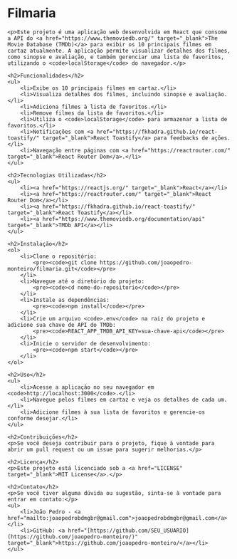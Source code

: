 <body>
    <h1>Filmaria</h1>

    <p>Este projeto é uma aplicação web desenvolvida em React que consome a API do <a href="https://www.themoviedb.org/" target="_blank">The Movie Database (TMDb)</a> para exibir os 10 principais filmes em cartaz atualmente. A aplicação permite visualizar detalhes dos filmes, como sinopse e avaliação, e também gerenciar uma lista de favoritos, utilizando o <code>localStorage</code> do navegador.</p>

    <h2>Funcionalidades</h2>
    <ul>
        <li>Exibe os 10 principais filmes em cartaz.</li>
        <li>Visualiza detalhes dos filmes, incluindo sinopse e avaliação.</li>
        <li>Adiciona filmes à lista de favoritos.</li>
        <li>Remove filmes da lista de favoritos.</li>
        <li>Utiliza o <code>localStorage</code> para armazenar a lista de favoritos.</li>
        <li>Notificações com <a href="https://fkhadra.github.io/react-toastify/" target="_blank">React Toastify</a> para feedbacks de ações.</li>
        <li>Navegação entre páginas com <a href="https://reactrouter.com/" target="_blank">React Router Dom</a>.</li>
    </ul>

    <h2>Tecnologias Utilizadas</h2>
    <ul>
        <li><a href="https://reactjs.org/" target="_blank">React</a></li>
        <li><a href="https://reactrouter.com/" target="_blank">React Router Dom</a></li>
        <li><a href="https://fkhadra.github.io/react-toastify/" target="_blank">React Toastify</a></li>
        <li><a href="https://www.themoviedb.org/documentation/api" target="_blank">TMDb API</a></li>
    </ul>

    <h2>Instalação</h2>
    <ol>
        <li>Clone o repositório:
            <pre><code>git clone https://github.com/joaopedro-monteiro/filmaria.git</code></pre>
        </li>
        <li>Navegue até o diretório do projeto:
            <pre><code>cd nome-do-repositorio</code></pre>
        </li>
        <li>Instale as dependências:
            <pre><code>npm install</code></pre>
        </li>
        <li>Crie um arquivo <code>.env</code> na raiz do projeto e adicione sua chave de API do TMDb:
            <pre><code>REACT_APP_TMDB_API_KEY=sua-chave-api</code></pre>
        </li>
        <li>Inicie o servidor de desenvolvimento:
            <pre><code>npm start</code></pre>
        </li>
    </ol>

    <h2>Uso</h2>
    <ul>
        <li>Acesse a aplicação no seu navegador em <code>http://localhost:3000</code>.</li>
        <li>Navegue pelos filmes em cartaz e veja os detalhes de cada um.</li>
        <li>Adicione filmes à sua lista de favoritos e gerencie-os conforme desejar.</li>
    </ul>

    <h2>Contribuições</h2>
    <p>Se você deseja contribuir para o projeto, fique à vontade para abrir um pull request ou um issue para sugerir melhorias.</p>

    <h2>Licença</h2>
    <p>Este projeto está licenciado sob a <a href="LICENSE" target="_blank">MIT License</a>.</p>

    <h2>Contato</h2>
    <p>Se você tiver alguma dúvida ou sugestão, sinta-se à vontade para entrar em contato:</p>
    <ul>
        <li>João Pedro - <a href="mailto:joaopedrobdmgbr@gmail.com">joaopedrobdmgbr@gmail.com</a></li>
        <li>GitHub: <a href="[https://github.com/SEU_USUARIO](https://github.com/joaopedro-monteiro/)" target="_blank">https://github.com/joaopedro-monteiro/</a></li>
    </ul>
</body>
